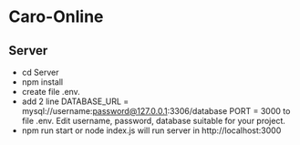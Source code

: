 # Caro-Online
## Server
+ cd Server
+ npm install
+ create file .env.
+ add 2 line   DATABASE_URL = mysql://username:password@127.0.0.1:3306/database
               PORT = 3000
  to file .env. Edit username, password, database suitable for your project.
+ npm run start or node index.js will run server in http://localhost:3000
